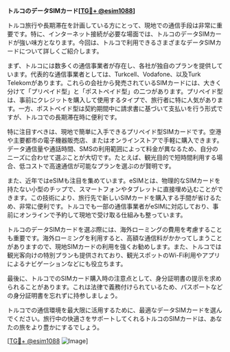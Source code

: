 **トルコのデータSIMカード[[TG💪+ @esim1088](https://t.me/s/esim1088)]**

トルコ旅行や長期滞在を計画している方にとって、現地での通信手段は非常に重要です。特に、インターネット接続が必要な場面では、トルコのデータSIMカードが強い味方となります。今回は、トルコで利用できるさまざまなデータSIMカードについて詳しくご紹介します。

まず、トルコには数多くの通信事業者が存在し、各社が独自のプランを提供しています。代表的な通信事業者としては、Turkcell、Vodafone、以及Turk Telekomがあります。これらの会社から発売されているSIMカードには、大きく分けて「プリペイド型」と「ポストペイド型」の二つがあります。プリペイド型は、事前にクレジットを購入して使用するタイプで、旅行者に特に人気があります。一方、ポストペイド型は契約期間中に請求書に基づいて支払いを行う形式ですが、トルコでの長期滞在時に便利です。

特に注目すべきは、現地で簡単に入手できるプリペイド型SIMカードです。空港や主要都市の電子機器販売店、またはオンラインストアで手軽に購入できます。データ通信量や通話時間、SMSの利用範囲によって料金が異なるため、自分のニーズに合わせて選ぶことが大切です。たとえば、観光目的で短時間利用する場合、低コストで高速通信が可能なプランを選ぶのが賢明です。

また、近年ではeSIMも注目を集めています。eSIMとは、物理的なSIMカードを持たない小型のチップで、スマートフォンやタブレットに直接埋め込むことができます。この技術により、旅行先で新しいSIMカードを購入する手間が省けるため、非常に便利です。トルコでも一部の通信事業者がeSIMに対応しており、事前にオンラインで予約して現地で受け取る仕組みも整っています。

トルコのデータSIMカードを選ぶ際には、海外ローミングの費用を考慮することも重要です。海外ローミングを利用すると、高額な通信料がかかってしまうことがありますので、現地SIMカードの利用を強くお勧めします。また、トルコでは観光客向けの特別プランも提供されており、観光スポットのWi-Fi利用やアプリによるナビゲーションなどにも役立ちます。

最後に、トルコでのSIMカード購入時の注意点として、身分証明書の提示を求められることがあります。これは法律で義務付けられているため、パスポートなどの身分証明書を忘れずに持参しましょう。

トルコでの通信環境を最大限に活用するために、最適なデータSIMカードを選んでください。旅行中の快適さをサポートしてくれるトルコのSIMカードは、あなたの旅をより豊かにするでしょう。

[[TG💪+ @esim1088](https://t.me/s/esim1088) ![Image](https://i.postimg.cc/Y0z9fWf4/image.png)]